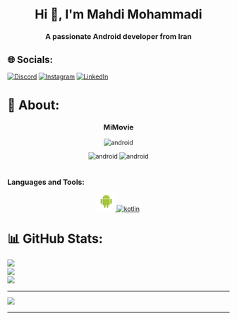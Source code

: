 <h1 align="center">Hi 👋, I'm Mahdi Mohammadi</h1>
<h3 align="center">A passionate Android developer from Iran</h3>

## 🌐 Socials:
[![Discord](https://img.shields.io/badge/Discord-%237289DA.svg?logo=discord&logoColor=white)](https://discord.gg/mr_mati) [![Instagram](https://img.shields.io/badge/Instagram-%23E4405F.svg?logo=Instagram&logoColor=white)](https://instagram.com/mati_mdy) [![LinkedIn](https://img.shields.io/badge/LinkedIn-%230077B5.svg?logo=linkedin&logoColor=white)](https://linkedin.com/in/mahdi-mhammadi-298879260) 

# 💫 About:

<h3 align="center">MiMovie</h3>
<p align="center">
  <img src="https://www.uplooder.net/img/image/94/e6ee8878f4f4c8b69a1a26b273e2266e/icon.png" alt="android" width="86" height="64"/>
</p>

<p align="center">
  <img src="https://www.uplooder.net/img/image/99/441cd8bb11ec1d3b1fc8b384c725913f/20231009-172746-0000.png" alt="android" width="360" height="620"/>
  <img src="https://www.uplooder.net/img/image/55/4110ac9336bf3b4110b96e4e4319211f/20231009-172721-0000.png" alt="android" width="360" height="620"/>
</p>

<p align="left">
</p>

#

<h3 align="left">Languages and Tools:</h3>
<p align="center"> <a href="https://developer.android.com" target="_blank" rel="noreferrer"> <img src="https://raw.githubusercontent.com/devicons/devicon/master/icons/android/android-original-wordmark.svg" alt="android" width="40" height="40"/> </a> <a href="https://kotlinlang.org" target="_blank" rel="noreferrer"> <img src="https://www.vectorlogo.zone/logos/kotlinlang/kotlinlang-icon.svg" alt="kotlin" width="40" height="40"/> </a> </p>

# 📊 GitHub Stats:
![](https://github-readme-stats.vercel.app/api?username=mr-mati&theme=dracula&hide_border=true&include_all_commits=true&count_private=false)<br/>
![](https://github-readme-streak-stats.herokuapp.com/?user=mr-mati&theme=dracula&hide_border=true)<br/>
![](https://github-readme-stats.vercel.app/api/top-langs/?username=mr-mati&theme=dracula&hide_border=true&include_all_commits=true&count_private=false&layout=compact)

---
[![](https://visitcount.itsvg.in/api?id=mr-mati&icon=0&color=12)](https://visitcount.itsvg.in)

---
